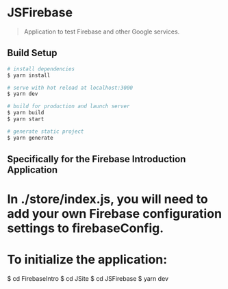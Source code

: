 # JSFirebase

> Application to test Firebase and other Google services.

## Build Setup

```bash
# install dependencies
$ yarn install

# serve with hot reload at localhost:3000
$ yarn dev

# build for production and launch server
$ yarn build
$ yarn start

# generate static project
$ yarn generate
```

## Specifically for the Firebase Introduction Application
# In ./store/index.js, you will need to add your own Firebase configuration settings to firebaseConfig.
# To initialize the application:
$ cd FirebaseIntro
$ cd JSite
$ cd JSFirebase
$ yarn dev
